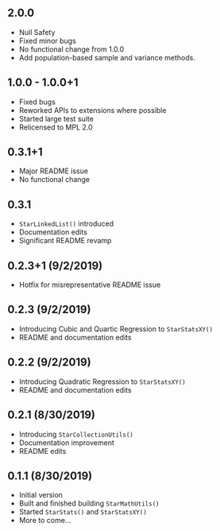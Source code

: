 ## 2.0.0
- Null Safety
- Fixed minor bugs
- No functional change from 1.0.0
- Add population-based sample and variance methods.

## 1.0.0 - 1.0.0+1
- Fixed bugs
- Reworked APIs to extensions where possible
- Started large test suite
- Relicensed to MPL 2.0

## 0.3.1+1
- Major README issue
- No functional change

## 0.3.1
- ```StarLinkedList()``` introduced
- Documentation edits
- Significant README revamp

## 0.2.3+1 (9/2/2019)
- Hotfix for misrepresentative README issue

## 0.2.3 (9/2/2019)
- Introducing Cubic and Quartic Regression to ```StarStatsXY()```
- README and documentation edits

## 0.2.2 (9/2/2019)
- Introducing Quadratic Regression to ```StarStatsXY()```
- README and documentation edits

## 0.2.1 (8/30/2019)
- Introducing ```StarCollectionUtils()```
- Documentation improvement
- README edits

## 0.1.1 (8/30/2019)
- Initial version
- Built and finished building ```StarMathUtils()```
- Started ```StarStats()``` and ```StarStatsXY()```
- More to come...
